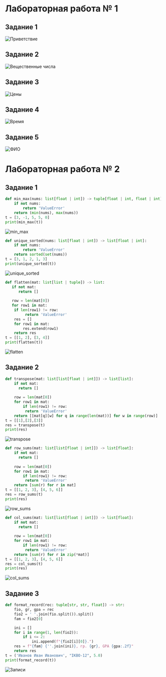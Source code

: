 # Лабораторная работа № 1

## Задание 1
![Приветствие](./images/lab01/01.png)

## Задание 2
![Вещественные числа](./images/lab01/02.png)

## Задание 3 
![Цены](./images/lab01/03.png)

## Задание 4
![Время](./images/lab01/04.png)

## Задание 5 
![ФИО](./images/lab01/05.png)


# Лабораторная работа № 2

## Задание 1

```python
def min_max(nums: list[float | int]) -> tuple[float | int, float | int]:
    if not nums:
        return 'ValueError'
    return (min(nums), max(nums))
t = [3, -1, 5, 5, 0]
print(min_max(t))
```
![min_max](./images/lab02/1.1_arrays.png)

```python
def unique_sorted(nums: list[float | int]) -> list[float | int]:
    if not nums:
        return 'ValueError'
    return sorted(set(nums))
t = [3, 1, 2, 1, 3]
print(unique_sorted(t))
```

![unique_sorted](./images/lab02/1.2_arrays.png)

```python
def flatten(mat: list[list | tuple]) -> list:
   if not mat:
      return [] 
   
   row = len(mat[0])
   for row1 in mat:
    if len(row1) != row:
         return 'ValueError'
    res = []
    for row1 in mat:
        res.extend(row1)
    return res
t = [[1, 2], [3, 4]]
print(flatten(t))
```
![flatten](./images/lab02/1.3_arrays.png)

## Задание 2

```python
def transpose(mat: list[list[float | int]]) -> list[list]:
    if not mat:
      return []
    
    row = len(mat[0])
    for row1 in mat:
        if len(row1) != row:
         return 'ValueError'
    return [[mat[q][w] for q in range(len(mat))] for w in range(row)]
t = [[1],[2],[3]]
res = transpose(t)
print(res)
```
![transpose](./images/lab02/2.1_matrix.png)

```python
def row_sums(mat: list[list[float | int]]) -> list[float]:
    if not mat:
      return []
    
    row = len(mat[0])
    for row1 in mat:
        if len(row1) != row:
         return 'ValueError'
    return [sum(r) for r in mat]
t = [[1, 2, 3], [4, 5, 6]]
res = row_sums(t)
print(res)
```
![row_sums](./images/lab02/2.2_matrix.png)

```python
def col_sums(mat: list[list[float | int]]) -> list[float]:
    if not mat:
      return []
    
    row = len(mat[0])
    for row1 in mat:
        if len(row1) != row:
         return 'ValueError'
    return [sum(r) for r in zip(*mat)]
t = [[1, 2, 3], [4, 5, 6]]
res = col_sums(t)
print(res)
```
![col_sums](./images/lab02/2.3_matrix.png)

## Задание 3

```python
def format_record(rec: tuple[str, str, float]) -> str:
    fio, gr, gpa = rec
    fio2 = ' '.join(fio.split()).split()
    fam = fio2[0]

    ini = []
    for i in range(1, len(fio2)):
        if i <= 2:
            ini.append(f"{fio2[i][0]}.")
    res = f"{fam} {''.join(ini)}, гр. {gr}, GPA {gpa:.2f}"
    return res
t = ('Иванов Иван Иванович', "IKBO-12", 5.0)
print(format_record(t))
```

![Записи](./images/lab02/typles.png)
